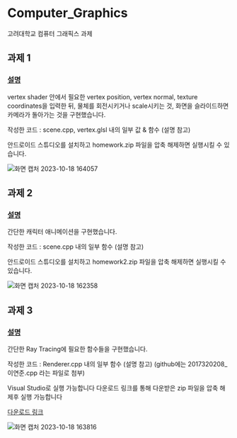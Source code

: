 # Computer_Graphics
고려대학교 컴퓨터 그래픽스 과제

## 과제 1
### [설명](https://github.com/Yeon-junLee/Computer_Graphics/blob/main/CG_HW1/Homework1.pdf)

vertex shader 안에서 필요한 vertex position, vertex normal, texture coordinates을 입력한 뒤, 물체를 회전시키거나 scale시키는 것, 화면을 슬라이드하면 카메라가 돌아가는 것을 구현했습니다.

작성한 코드 : scene.cpp, vertex.glsl 내의 일부 값 & 함수 (설명 참고)

안드로이드 스튜디오를 설치하고 homework.zip 파일을 압축 해제하면 실행시킬 수 있습니다.

![화면 캡처 2023-10-18 164057](https://github.com/Yeon-junLee/Computer_Graphics/assets/83509116/e02aa49c-17e1-448e-861f-844a2457d179)

## 과제 2
### [설명](https://github.com/Yeon-junLee/Computer_Graphics/blob/main/CG_HW2/Homework2.pdf)

간단한 캐릭터 애니메이션을 구현했습니다.

작성한 코드 : scene.cpp 내의 일부 함수 (설명 참고)

안드로이드 스튜디오를 설치하고 homework2.zip 파일을 압축 해제하면 실행시킬 수 있습니다.

![화면 캡처 2023-10-18 162358](https://github.com/Yeon-junLee/Computer_Graphics/assets/83509116/37bd6553-9597-483a-96ef-83c4f5c3f9fb)

## 과제 3
### [설명](https://github.com/Yeon-junLee/Computer_Graphics/blob/main/CG_HW3/Homework3.pdf)

간단한 Ray Tracing에 필요한 함수들을 구현했습니다.

작성한 코드 : Renderer.cpp 내의 일부 함수 (설명 참고) (github에는 2017320208_이연준.cpp 라는 파일로 첨부)

Visual Studio로 실행 가능합니다 다운로드 링크를 통해 다운받은 zip 파일을 압축 해제후 실행 가능합니다

[다운로드 링크](https://drive.google.com/file/d/14zjffUef3nnLy85-JasdrvPPXJpPcEZ4/view?usp=share_link)

![화면 캡처 2023-10-18 163816](https://github.com/Yeon-junLee/Computer_Graphics/assets/83509116/9238b531-f49b-4586-bb2f-bc9c909f3f55)
